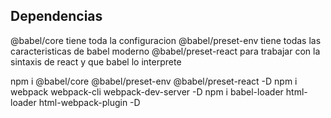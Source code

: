 ## Dependencias

@babel/core tiene toda la configuracion
@babel/preset-env tiene todas las caracteristicas de babel moderno
@babel/preset-react para trabajar con la sintaxis de react y que babel lo interprete

npm i @babel/core @babel/preset-env @babel/preset-react -D
npm i webpack webpack-cli webpack-dev-server -D
npm i babel-loader html-loader html-webpack-plugin -D